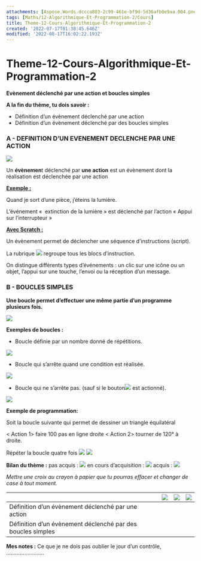 ```yaml
---
attachments: [Aspose.Words.dccca803-2c99-461e-bf9d-5d36afb0e9aa.004.png, Aspose.Words.dccca803-2c99-461e-bf9d-5d36afb0e9aa.006.png, Aspose.Words.dccca803-2c99-461e-bf9d-5d36afb0e9aa.007.png, Aspose.Words.dccca803-2c99-461e-bf9d-5d36afb0e9aa.008.png, Aspose.Words.dccca803-2c99-461e-bf9d-5d36afb0e9aa.009.png, Aspose.Words.dccca803-2c99-461e-bf9d-5d36afb0e9aa.010.png, Aspose.Words.dccca803-2c99-461e-bf9d-5d36afb0e9aa.011.png, Aspose.Words.dccca803-2c99-461e-bf9d-5d36afb0e9aa.012.png, Aspose.Words.dccca803-2c99-461e-bf9d-5d36afb0e9aa.013.png]
tags: [Maths/12-Algorithmique-Et-Programmation-2/Cours]
title: Theme-12-Cours-Algorithmique-Et-Programmation-2
created: '2022-07-17T01:38:45.646Z'
modified: '2022-08-17T16:02:22.193Z'
---
```


# Theme-12-Cours-Algorithmique-Et-Programmation-2

**Evènement déclenché par une action et boucles simples**

    

**A la fin du thème, tu dois savoir :**
* Définition d’un évènement déclenché par une action
* Définition d’un évènement déclenché par des boucles simples








### A -   DEFINITION D’UN EVENEMENT DECLENCHE PAR UNE ACTION



![](@attachment/Aspose.Words.dccca803-2c99-461e-bf9d-5d36afb0e9aa.004.png)

Un **évènemen**t déclenché par **une action** est un évènement dont la réalisation est  déclenchée par une action



<u>**Exemple :**</u>

Quand je sort d’une pièce, j’éteins la lumière.

L’événement  «  extinction de la lumière » est déclenché par l’action « Appui sur l’interrupteur »

<u>**Avec Scratch :**</u>

Un évènement permet de déclencher une séquence d’instructions (script).

La rubrique ![](@attachment/Aspose.Words.dccca803-2c99-461e-bf9d-5d36afb0e9aa.006.png)  regroupe tous les blocs d’instruction.

On distingue différents types d’événements : un clic sur une icône ou un objet, l’appui sur une touche, l’envoi ou la réception d’un message.






### B -  BOUCLES SIMPLES



**Une boucle permet d’effectuer une même partie d’un programme plusieurs fois.**

![](@attachment/Aspose.Words.dccca803-2c99-461e-bf9d-5d36afb0e9aa.007.png)

**Exemples de boucles :**


* Boucle définie par un nombre donné de répétitions.

![](@attachment/Aspose.Words.dccca803-2c99-461e-bf9d-5d36afb0e9aa.008.png)

* Boucle qui s’arrête quand une condition est réalisée.

![](@attachment/Aspose.Words.dccca803-2c99-461e-bf9d-5d36afb0e9aa.009.png)

* Boucle qui ne s’arrête pas. (sauf si le bouton![](@attachment/Aspose.Words.dccca803-2c99-461e-bf9d-5d36afb0e9aa.010.png)  est actionné).

![](@attachment/Aspose.Words.dccca803-2c99-461e-bf9d-5d36afb0e9aa.011.png)


**Exemple de programmation:** 

Soit la boucle suivante qui permet de dessiner un triangle équilatéral


< Action 1>  faire 100 pas en ligne droite
< Action 2>  tourner de 120° à droite.</p><p>Répéter la boucle quatre fois
![](@attachment/Aspose.Words.dccca803-2c99-461e-bf9d-5d36afb0e9aa.012.png)
![](@attachment/Aspose.Words.dccca803-2c99-461e-bf9d-5d36afb0e9aa.013.png)




 **Bilan du thème :**       pas acquis : ![](@attachment/5eme--1.png)               en cours d’acquisition :   ![](@attachment/5eme--2.png)                    acquis : ![](@attachment/5eme--3.png)

*Mettre une croix au crayon à papier que tu pourras effacer et changer de case à tout moment.*


||![](@attachment/5eme--1.png)|![](@attachment/5eme--2.png)|![](@attachment/5eme--3.png)|
| :- | :-: | :-: | :-: |
|Définition d’un évènement déclenché par une action||||
|Définition d’un évènement déclenché par des boucles simples||||

**Mes notes :** Ce que je ne dois pas oublier le jour d’un contrôle, ......................... 



